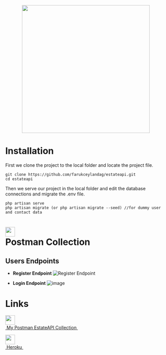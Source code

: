 
<p  align="center"><a  href="https://laravel.com"  target="_blank"><img  src="https://raw.githubusercontent.com/laravel/art/master/logo-lockup/5%20SVG/2%20CMYK/1%20Full%20Color/laravel-logolockup-cmyk-red.svg"  width="400"></a></p>

# Installation

First we clone the project to the local folder and locate the project file.
```
git clone https://github.com/farukceylandag/estateapi.git
cd estateapi
```
Then we serve our project in the local folder and edit the database connections and migrate the .env file.

```
php artisan serve
php artisan migrate (or php artisan migrate --seed) //for dummy user and contact data
```
# <img src="https://www.vectorlogo.zone/logos/getpostman/getpostman-icon.svg"  width="30" style="display:flex"> Postman Collection



## **Users Endpoints**

  - **Register Endpoint**
![Register Endpoint](https://www.linkpicture.com/q/Ekran-goruntusu-2021-12-13-155253.png)  
   
   - **Login Endpoint**
   ![image](https://www.linkpicture.com/q/login_10.png)


# Links
<p  style="text-align=center"> <a  href="https://www.postman.com/farukceylandag/workspace/my-workspace/collection/18648050-82ac9a1d-62ca-4cc6-8c0d-04680d1882cc"  target="_blank"><img src="https://www.vectorlogo.zone/logos/getpostman/getpostman-icon.svg"  width="30" style="display:flex">&nbsp;My Postman EstateAPI Collection&nbsp;</a></p>
<p  style="text-align=center"> <a  href="https://dashboard.heroku.com/apps/iestateapi"  target="_blank"><img src="https://cdn-icons-png.flaticon.com/512/873/873120.png"  width="30" style="display:flex">&nbsp;Heroku&nbsp;</a></p>

